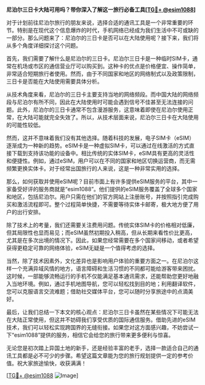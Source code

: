 **尼泊尔三日卡大陆可用吗？带你深入了解这一旅行必备工具[[TG💪+ @esim1088](https://t.me/s/esim1088)]**

对于计划前往尼泊尔旅行的朋友来说，选择合适的通讯工具是一个非常重要的环节。特别是在现代这个信息爆炸的时代，手机网络已经成为我们生活中不可或缺的一部分。那么问题来了：尼泊尔的三日卡是否可以在大陆使用呢？接下来，我们将从多个角度详细探讨这个问题。

首先，我们需要了解什么是尼泊尔的三日卡。尼泊尔三日卡是一种临时SIM卡，通常在机场或市区的通信营业厅可以购买到。这种卡的优点是价格便宜、操作简单，非常适合短期旅行者使用。然而，由于不同国家和地区的网络制式以及政策限制，三日卡是否能在大陆使用需要具体分析。

从技术角度来看，尼泊尔的三日卡主要支持当地的网络频段。而中国大陆的网络频段与尼泊尔有所不同，因此在大陆使用时可能会遇到信号不佳甚至无法连接的问题。此外，尼泊尔的三日卡通常不包含漫游服务，这意味着即使在尼泊尔使用正常，在大陆可能就完全失效了。所以，从技术层面来说，尼泊尔三日卡在大陆使用的可能性较低。

然而，这并不意味着我们没有其他选择。随着科技的发展，电子SIM卡（eSIM）逐渐成为一种新的趋势。eSIM卡是一种虚拟SIM卡，可以通过在线激活的方式直接下载到支持该功能的设备中。相比传统的实体SIM卡，eSIM具有更高的灵活性和便捷性。例如，通过eSIM，用户可以在不同的国家和地区切换运营商，而无需频繁更换实体卡。对于经常出国旅行的人来说，这是一种非常实用的选择。

那么，如何获取并使用eSIM呢？目前市面上有许多提供eSIM服务的平台，其中一家备受好评的服务商就是“esim1088”。他们提供的eSIM服务覆盖了全球多个国家和地区，包括尼泊尔。用户只需在他们的官方网站上注册账号，并按照指引完成购买和激活流程即可。整个过程简单快捷，不需要等待实体卡邮寄，极大地方便了用户的出行安排。

除了技术上的考量，我们还需要关注费用问题。传统实体SIM卡的价格相对低廉，但其局限性也显而易见；而eSIM虽然初期投入稍高，但从长期来看性价比更高，尤其是在多次出境的情况下。因此，如果您经常需要在多个国家间移动，或者希望获得更稳定可靠的网络体验，eSIM无疑是一个值得考虑的选择。

当然，除了技术因素外，文化差异也是影响用户体验的重要方面之一。在尼泊尔这样一个充满异域风情的地方，语言障碍和生活习惯的不同都可能给游客带来困扰。这时候，一部能够流畅运行的手机不仅能满足基本通讯需求，还能帮助您更好地融入当地环境。例如，通过手机地图导航，您可以轻松找到目的地；利用翻译软件，您可以克服语言交流难题；借助社交媒体平台，您可以随时分享旅途中的点滴美好。

最后，让我们总结一下本文的核心观点：尼泊尔三日卡虽然在某些情况下可能无法在大陆正常使用，但这并不妨碍我们享受优质的国际通信服务。借助先进的eSIM技术，我们可以轻松实现跨国界的无缝衔接。如果您对这方面感兴趣，不妨尝试一下“esim1088”提供的服务，相信它会给您的旅行带来更多便利与惊喜。

无论您是初次踏上异国土地的新手，还是经验丰富的老手，选择一款适合自己的通讯工具都是必不可少的步骤。希望这篇文章能为您的旅行规划提供一定的参考价值。祝大家旅途愉快，收获满满！

[[TG💪+ @esim1088](https://t.me/s/esim1088) ![Image](https://i.postimg.cc/4NQfJmqS/Snipaste-2025-05-13-00-14-12.png)]